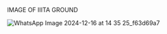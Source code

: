 IMAGE OF IIITA GROUND

![WhatsApp Image 2024-12-16 at 14 35 25_f63d69a7](https://github.com/user-attachments/assets/8edb84fe-f8ad-4301-84fc-491d470bb1f0)